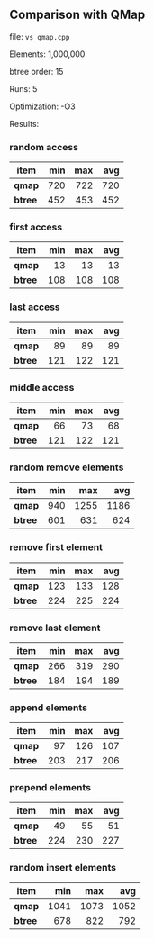 ## Comparison with QMap
file: `vs_qmap.cpp`

Elements: 1,000,000

btree order: 15

Runs: 5

Optimization: -O3

Results:

### random access
| item | min | max | avg |
|----------|----:|----:|----:|
| **qmap** | 720 | 722 | 720 |
| **btree** | 452 | 453 | 452 |

### first access
| item | min | max | avg |
|----------|----:|----:|----:|
| **qmap** | 13 | 13 | 13 |
| **btree** | 108 | 108 | 108 |

### last access
| item | min | max | avg |
|----------|----:|----:|----:|
| **qmap** | 89 | 89 | 89 |
| **btree** | 121 | 122 | 121 |

### middle access
| item | min | max | avg |
|----------|----:|----:|----:|
| **qmap** | 66 | 73 | 68 |
| **btree** | 121 | 122 | 121 |

### random remove elements
| item | min | max | avg |
|----------|----:|----:|----:|
| **qmap** | 940 | 1255 | 1186 |
| **btree** | 601 | 631 | 624 |

### remove first element
| item | min | max | avg |
|----------|----:|----:|----:|
| **qmap** | 123 | 133 | 128 |
| **btree** | 224 | 225 | 224 |

### remove last element
| item | min | max | avg |
|----------|----:|----:|----:|
| **qmap** | 266 | 319 | 290 |
| **btree** | 184 | 194 | 189 |

### append elements
| item | min | max | avg |
|----------|----:|----:|----:|
| **qmap** | 97 | 126 | 107 |
| **btree** | 203 | 217 | 206 |

### prepend elements
| item | min | max | avg |
|----------|----:|----:|----:|
| **qmap** | 49 | 55 | 51 |
| **btree** | 224 | 230 | 227 |

### random insert elements
| item | min | max | avg |
|----------|----:|----:|----:|
| **qmap** | 1041 | 1073 | 1052 |
| **btree** | 678 | 822 | 792 |


